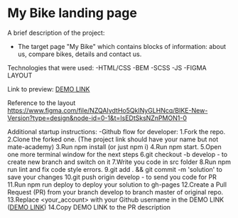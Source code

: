 # My Bike landing page

A brief description of the project:
- The target page "My Bike" which contains blocks of information: about us, compare bikes, details and contact us.

Technologies that were used:
-HTML/CSS
-BEM
-SCSS
-JS
-FIGMA LAYOUT

Link to preview:
[DEMO LINK](https://Kyzenko.github.io/layout_miami/)

Reference to the layout
https://www.figma.com/file/NZQAIydtHo5QkINyGLHNcq/BIKE-New-Version?type=design&node-id=0-1&t=IsEDtSksNZnPMON1-0

Additional startup instructions:
-Github flow for developer:
1.Fork the repo.
2.Clone the forked one. (The project link should have your name but not mate-academy)
3.Run npm install (or just npm i)
4.Run npm start.
5.Open one more terminal window for the next steps
6.git checkout -b develop - to create new branch and switch on it
7.Write you code in src folder
8.Run npm run lint and fix code style errors.
9.git add . && git commit -m 'solution' to save your changes
10.git push origin develop - to send you code for PR
11.Run npm run deploy to deploy your solution to gh-pages
12.Create a Pull Request (PR) from your branch develop to branch master of original repo.
13.Replace <your_account> with your Github username in the DEMO LINK ([DEMO LINK](https://<your_account>.github.io/layout_miami/))
14.Copy DEMO LINK to the PR description
